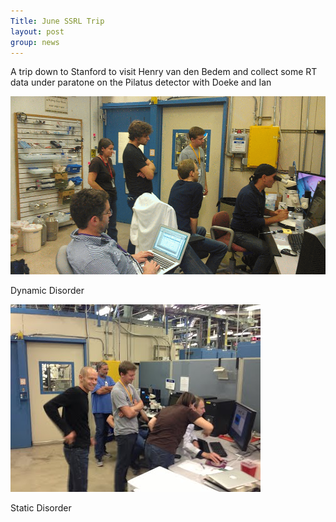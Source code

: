 ```yaml
---
Title: June SSRL Trip
layout: post
group: news
---
```


A trip down to Stanford to visit Henry van den Bedem and collect some RT data under paratone on the Pilatus detector with Doeke and Ian


<img src="/static/img/news/ssrl-motion.gif" alt="Dyanmic Disorder" class="img-responsive">

Dynamic Disorder

![Static Disorder](/static/img/news/ssrl-static.jpg "Static Disorder")

Static Disorder


